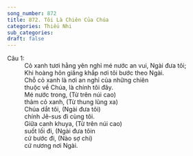 ```yaml
---
song_number: 872
title: 872. Tôi Là Chiên Của Chúa
categories: Thiếu Nhi
sub_categories: 
draft: false
---
```

<dl><dt>Câu 1:</dt><dd data-verse="1">Cỏ xanh tươi hằng yên nghỉ mé nước an vui, Ngài đưa tôi; <br/>Khi hoàng hôn giăng khắp nơi tôi bước theo Ngài. <br/>Chỗ cỏ xanh là nơi an nghỉ của những chiên <br/>thuộc về Chúa, là chính tôi đây. <br/>Mé nước trong, (Từ trên núi cao) <br/>thảm cỏ xanh, (Từ thung lũng xa) <br/>Chúa dắt tôi, (Ngài đưa tôi) <br/>chính Jê-sus đi cùng tôi. <br/>Giữa canh khuya, (Từ trên núi cao) <br/>suốt lối đi, (Ngài đưa tôin <br/>cứ bước đi, (Nào sợ chi) <br/>cứ nương nơi Ngài. </dd></dl>
